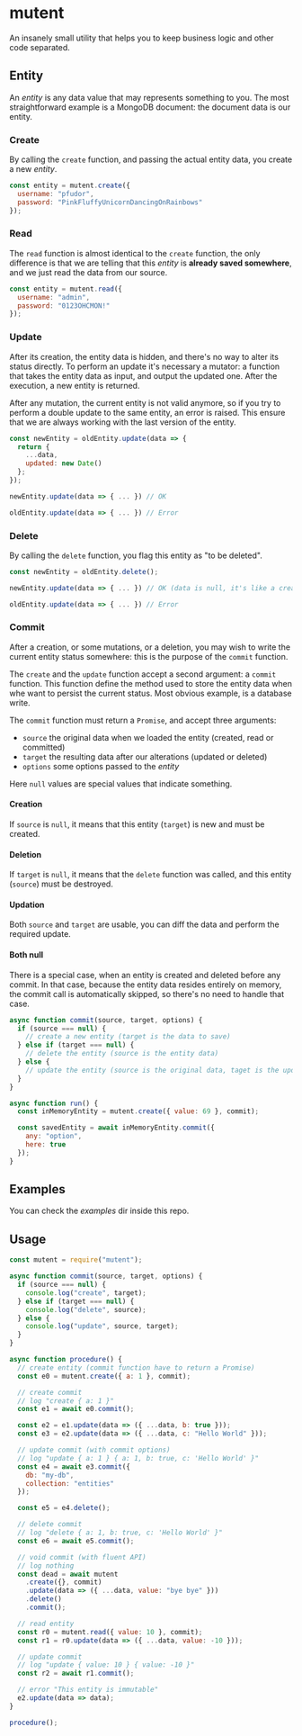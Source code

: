 # mutent

An insanely small utility that helps you to keep business logic and other code separated.

## Entity

An _entity_ is any data value that may represents something to you.
The most straightforward example is a MongoDB document: the document data is our entity.

### Create

By calling the `create` function, and passing the actual entity data, you create
a new _entity_.

```javascript
const entity = mutent.create({
  username: "pfudor",
  password: "PinkFluffyUnicornDancingOnRainbows"
});
```

### Read

The `read` function is almost identical to the `create` function, the only difference
is that we are telling that this _entity_ is **already saved somewhere**, and
we just read the data from our source.

```javascript
const entity = mutent.read({
  username: "admin",
  password: "0123OHCMON!"
});
```

### Update

After its creation, the entity data is hidden, and there's no way to alter its status directly. To perform an update it's necessary a mutator: a function that takes the
entity data as input, and output the updated one. After the execution, a new entity is returned.

After any mutation, the current entity is not valid anymore, so if you try to
perform a double update to the same entity, an error is raised. This ensure that
we are always working with the last version of the entity.

```javascript
const newEntity = oldEntity.update(data => {
  return {
    ...data,
    updated: new Date()
  };
});

newEntity.update(data => { ... }) // OK

oldEntity.update(data => { ... }) // Error
```

### Delete

By calling the `delete` function, you flag this entity as "to be deleted".

```javascript
const newEntity = oldEntity.delete();

newEntity.update(data => { ... }) // OK (data is null, it's like a creation from scratch)

oldEntity.update(data => { ... }) // Error
```

### Commit

After a creation, or some mutations, or a deletion, you may wish to write the current entity status somewhere: this is the purpose of the `commit` function.

The `create` and the `update` function accept a second argument: a `commit` function.
This function define the method used to store the entity data when whe want to persist the current status.
Most obvious example, is a database write.

The `commit` function must return a `Promise`, and accept three arguments:

- `source` the original data when we loaded the entity (created, read or committed)
- `target` the resulting data after our alterations (updated or deleted)
- `options` some options passed to the _entity_

Here `null` values are special values that indicate something.

#### Creation

If `source` is `null`, it means that this entity (`target`) is new and must be created.

#### Deletion

If `target` is `null`, it means that the `delete` function was called, and this
entity (`source`) must be destroyed.

#### Updation

Both `source` and `target` are usable, you can diff the data and perform the required update.

#### Both null

There is a special case, when an entity is created and deleted before any commit.
In that case, because the entity data resides entirely on memory, the commit call
is automatically skipped, so there's no need to handle that case.

```javascript
async function commit(source, target, options) {
  if (source === null) {
    // create a new entity (target is the data to save)
  } else if (target === null) {
    // delete the entity (source is the entity data)
  } else {
    // update the entity (source is the original data, taget is the updated data)
  }
}

async function run() {
  const inMemoryEntity = mutent.create({ value: 69 }, commit);

  const savedEntity = await inMemoryEntity.commit({
    any: "option",
    here: true
  });
}
```

## Examples

You can check the _examples_ dir inside this repo.

## Usage

```javascript
const mutent = require("mutent");

async function commit(source, target, options) {
  if (source === null) {
    console.log("create", target);
  } else if (target === null) {
    console.log("delete", source);
  } else {
    console.log("update", source, target);
  }
}

async function procedure() {
  // create entity (commit function have to return a Promise)
  const e0 = mutent.create({ a: 1 }, commit);

  // create commit
  // log "create { a: 1 }"
  const e1 = await e0.commit();

  const e2 = e1.update(data => ({ ...data, b: true }));
  const e3 = e2.update(data => ({ ...data, c: "Hello World" }));

  // update commit (with commit options)
  // log "update { a: 1 } { a: 1, b: true, c: 'Hello World' }"
  const e4 = await e3.commit({
    db: "my-db",
    collection: "entities"
  });

  const e5 = e4.delete();

  // delete commit
  // log "delete { a: 1, b: true, c: 'Hello World' }"
  const e6 = await e5.commit();

  // void commit (with fluent API)
  // log nothing
  const dead = await mutent
    .create({}, commit)
    .update(data => ({ ...data, value: "bye bye" }))
    .delete()
    .commit();

  // read entity
  const r0 = mutent.read({ value: 10 }, commit);
  const r1 = r0.update(data => ({ ...data, value: -10 }));

  // update commit
  // log "update { value: 10 } { value: -10 }"
  const r2 = await r1.commit();

  // error "This entity is immutable"
  e2.update(data => data);
}

procedure();
```
